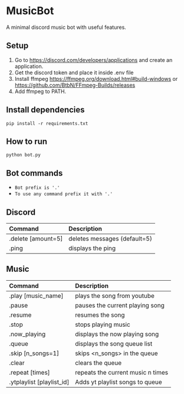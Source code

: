 # MusicBot

A minimal discord music bot with useful features.

## Setup

1. Go to https://discord.com/developers/applications and create an application.
2. Get the discord token and place it inside .env file
3. Install ffmpeg https://ffmpeg.org/download.html#build-windows or https://github.com/BtbN/FFmpeg-Builds/releases
4. Add ffmpeg to PATH.

## Install dependencies

`pip install -r requirements.txt`

## How to run

`python bot.py`

## Bot commands

- `Bot prefix is '.'`
- `To use any command prefix it with '.'`

## Discord

| Command            | Description                  |
| :----------------- | :--------------------------- |
| .delete [amount=5] | deletes messages (default=5) |
| .ping              | displays the ping            |

## Music

| Command                   | Description                       |
| :------------------------ | :-------------------------------- |
| .play [music_name]        | plays the song from youtube       |
| .pause                    | pauses the current playing song   |
| .resume                   | resumes the song                  |
| .stop                     | stops playing music               |
| .now_playing              | displays the now playing song     |
| .queue                    | displays the song queue list      |
| .skip [n_songs=1]         | skips <n_songs> in the queue      |
| .clear                    | clears the queue                  |
| .repeat [times]           | repeats the current music n times |
| .ytplaylist [playlist_id] | Adds yt playlist songs to queue   |
